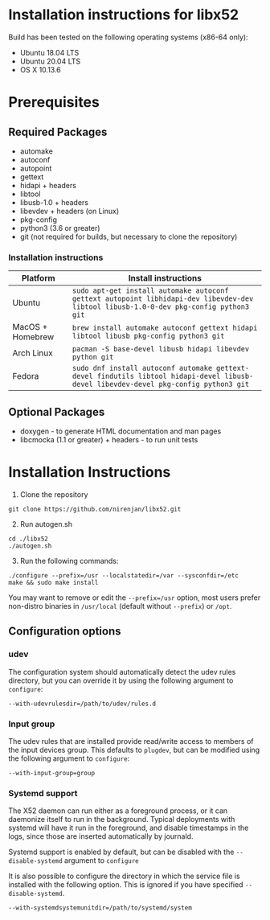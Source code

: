 Installation instructions for libx52
==========================================

Build has been tested on the following operating systems (x86-64 only):

* Ubuntu 18.04 LTS
* Ubuntu 20.04 LTS
* OS X 10.13.6

# Prerequisites

## Required Packages

* automake
* autoconf
* autopoint
* gettext
* hidapi + headers
* libtool
* libusb-1.0 + headers
* libevdev + headers (on Linux)
* pkg-config
* python3 (3.6 or greater)
* git (not required for builds, but necessary to clone the repository)

### Installation instructions

| Platform | Install instructions |
| -------- | -------------------- |
| Ubuntu   | `sudo apt-get install automake autoconf gettext autopoint libhidapi-dev libevdev-dev libtool libusb-1.0-0-dev pkg-config python3 git` |
| MacOS + Homebrew  | `brew install automake autoconf gettext hidapi libtool libusb pkg-config python3 git` |
| Arch Linux | `pacman -S base-devel libusb hidapi libevdev python git` |
| Fedora | `sudo dnf install autoconf automake gettext-devel findutils libtool hidapi-devel libusb-devel libevdev-devel pkg-config python3 git` |

## Optional Packages

* doxygen - to generate HTML documentation and man pages
* libcmocka (1.1 or greater) + headers - to run unit tests

# Installation Instructions

1. Clone the repository
```
git clone https://github.com/nirenjan/libx52.git
```

2. Run autogen.sh
```
cd ./libx52
./autogen.sh
```

3. Run the following commands:
```
./configure --prefix=/usr --localstatedir=/var --sysconfdir=/etc
make && sudo make install
```

You may want to remove or edit the `--prefix=/usr` option, most users prefer
non-distro binaries in `/usr/local` (default without `--prefix`) or `/opt`.

## Configuration options

### udev

The configuration system should automatically detect the udev rules directory,
but you can override it by using the following argument to `configure`:

```
--with-udevrulesdir=/path/to/udev/rules.d
```

### Input group

The udev rules that are installed provide read/write access to members of the
input devices group. This defaults to `plugdev`, but can be modified using
the following argument to `configure`:

```
--with-input-group=group
```

### Systemd support

The X52 daemon can run either as a foreground process, or it can daemonize
itself to run in the background. Typical deployments with systemd will have it
run in the foreground, and disable timestamps in the logs, since those are
inserted automatically by journald.

Systemd support is enabled by default, but can be disabled with the
`--disable-systemd` argument to `configure`

It is also possible to configure the directory in which the service file is
installed with the following option. This is ignored if you have specified
`--disable-systemd`.

```
--with-systemdsystemunitdir=/path/to/systemd/system
```
